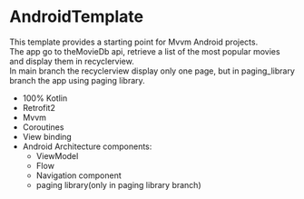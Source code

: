 # AndroidTemplate

This template provides a starting point for Mvvm Android projects. <br/>
The app go to theMovieDb api, retrieve a list of the most popular movies and display them in recyclerview. <br/>
In main branch the recyclerview display only one page, but in paging_library branch the app using paging library.

- 100% Kotlin
- Retrofit2
- Mvvm
- Coroutines
- View binding
- Android Architecture components: 
   - ViewModel
   - Flow
   - Navigation component
   - paging library(only in paging library branch)




